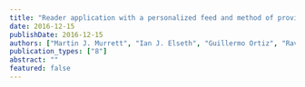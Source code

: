 ```yaml
---
title: "Reader application with a personalized feed and method of providing recommendations while maintaining user privacy"
date: 2016-12-15
publishDate: 2016-12-15
authors: ["Martin J. Murrett", "Ian J. Elseth", "Guillermo Ortiz", "Ravi Chandra Jammalamadaka", "Dominic J. Hughes", "Steve E. Marmon", "Casey M. Dougherty", "Gregory C. Langmead", "Mark A. Gingrich", "Donald R. Beaver", "Amogh Mahapatra", "Collin D. Ruffenach", "Georgios Sofianatos", "Justin W. Sung", "Kang Tu", "Jason A. Novak"]
publication_types: ["8"]
abstract: ""
featured: false
---
```


